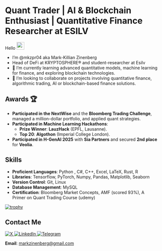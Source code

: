 # Quant Trader | AI & Blockchain Enthusiast | Quantitative Finance Researcher at ESILV

Hello <img src="https://media.giphy.com/media/hvRJCLFzcasrR4ia7z/giphy.gif" width="25px">
- I’m @mkzpr04 aka Mark-Killian Zinenberg
- Head of DeFi at KRYPTOSPHERE® and student-researcher at Esilv
- 🌱 I’m currently learning advanced quantitative models, machine learning for finance, and exploring blockchain technologies.
- 💞️ I’m looking to collaborate on projects involving quantitative finance, algorithmic trading, AI or blockchain-based finance solutions.

## Awards 🏆
- **Participated in the NextWise** and the **Bloomberg Trading Challenge**, managed a million-dollar portfolio, and applied quant strategies.
- **Participated in Machine Learning Hackathons**: 
  - **Prize Winner**: **LauzHack** (EPFL, Lausanne).
  - **Top 20**: **Algothon** (Imperial College London).
- **Participated in H-GenAI 2025** with **Sia Partners** and secured **2nd place** for **Veolia**.

## Skills
- **Proficient Languages**: Python , C#, C++, Excel, LaTeX, Rust, R
- **Libraries**: Tensorflow, PyTorch, Numpy, Pandas, Matplotlib, Seaborn
- **Version Control**: Git, Linux
- **Database Management**: MySQL
- **Certification**: Bloomberg Market Concepts, AMF (scored 93%), A Primer on Quant Trading Course (udemy)
  
[![trophy](https://github-profile-trophy.vercel.app/?username=mkzpr04&theme=light)](https://github.com/ryo-ma/github-profile-trophy)

## Contact Me
<a href="https://x.com/MZinenberg" target="_blank">
  <img alt="X" src="https://img.shields.io/badge/twitter-%231DA1F2.svg?&style=for-the-badge&logo=twitter&logoColor=white" />
</a>
<a href="https://linkedin.com/in/mkzpr04" target="_blank">
  <img alt="LinkedIn" src="https://img.shields.io/badge/linkedin-%230077B5.svg?&style=for-the-badge&logo=linkedin&logoColor=white" />
</a>
<a href="https://t.me/mkzpr0" target="_blank">
  <img alt="Telegram" src="https://img.shields.io/badge/telegram-%230077B5.svg?&style=for-the-badge&logo=telegram&logoColor=white" />
</a>

**Email**: [markzinenberg@gmail.com](mailto:markzinenberg@gmail.com)
<!---
mkzpr04/mkzpr04 is a ✨ special ✨ repository because its `README.md` (this file) appears on your GitHub profile.
You can click the Preview link to take a look at your changes.
--->
